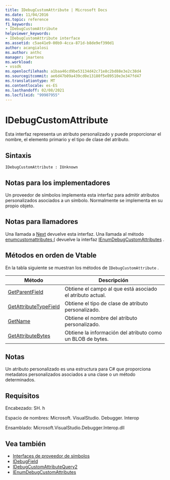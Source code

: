 ```yaml
---
title: IDebugCustomAttribute | Microsoft Docs
ms.date: 11/04/2016
ms.topic: reference
f1_keywords:
- IDebugCustomAttribute
helpviewer_keywords:
- IDebugCustomAttribute interface
ms.assetid: c5ae41e9-00b9-4cca-871d-b8de9ef390d1
author: acangialosi
ms.author: anthc
manager: jmartens
ms.workload:
- vssdk
ms.openlocfilehash: a1baa46cd9be53134d42c71e8c2bd88e3e2c38d4
ms.sourcegitcommit: ae6d47b09a439cd0e13180f5e89510e3e347fd47
ms.translationtype: MT
ms.contentlocale: es-ES
ms.lasthandoff: 02/08/2021
ms.locfileid: "99907955"
---
```

# <a name="idebugcustomattribute"></a>IDebugCustomAttribute
Esta interfaz representa un atributo personalizado y puede proporcionar el nombre, el elemento primario y el tipo de clase del atributo.

## <a name="syntax"></a>Sintaxis

```
IDebugCustomAttribute : IUnknown
```

## <a name="notes-for-implementers"></a>Notas para los implementadores
 Un proveedor de símbolos implementa esta interfaz para admitir atributos personalizados asociados a un símbolo. Normalmente se implementa en su propio objeto.

## <a name="notes-for-callers"></a>Notas para llamadores
 Una llamada a [Next](../../../extensibility/debugger/reference/ienumdebugcustomattributes-next.md) devuelve esta interfaz. Una llamada al método [enumcustomattributes (](../../../extensibility/debugger/reference/idebugcustomattributequery2-enumcustomattributes.md) devuelve la interfaz [IEnumDebugCustomAttributes](../../../extensibility/debugger/reference/ienumdebugcustomattributes.md) .

## <a name="methods-in-vtable-order"></a>Métodos en orden de Vtable
 En la tabla siguiente se muestran los métodos de `IDebugCustomAttribute` .

|Método|Descripción|
|------------|-----------------|
|[GetParentField](../../../extensibility/debugger/reference/idebugcustomattribute-getparentfield.md)|Obtiene el campo al que está asociado el atributo actual.|
|[GetAttributeTypeField](../../../extensibility/debugger/reference/idebugcustomattribute-getattributetypefield.md)|Obtiene el tipo de clase de atributo personalizado.|
|[GetName](../../../extensibility/debugger/reference/idebugcustomattribute-getname.md)|Obtiene el nombre del atributo personalizado.|
|[GetAttributeBytes](../../../extensibility/debugger/reference/idebugcustomattribute-getattributebytes.md)|Obtiene la información del atributo como un BLOB de bytes.|

## <a name="remarks"></a>Notas
 Un atributo personalizado es una estructura para C# que proporciona metadatos personalizados asociados a una clase o un método determinados.

## <a name="requirements"></a>Requisitos
 Encabezado: SH. h

 Espacio de nombres: Microsoft. VisualStudio. Debugger. Interop

 Ensamblado: Microsoft.VisualStudio.Debugger.Interop.dll

## <a name="see-also"></a>Vea también
- [Interfaces de proveedor de símbolos](../../../extensibility/debugger/reference/symbol-provider-interfaces.md)
- [IDebugField](../../../extensibility/debugger/reference/idebugfield.md)
- [IDebugCustomAttributeQuery2](../../../extensibility/debugger/reference/idebugcustomattributequery2.md)
- [IEnumDebugCustomAttributes](../../../extensibility/debugger/reference/ienumdebugcustomattributes.md)
